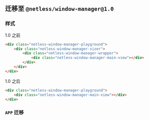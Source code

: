 ## 迁移至 `@netless/window-manager@1.0`

### 样式

1.0 之前

```html
<div class="netless-window-manager-playground">
    <div class="netless-window-manager-sizer">
        <div class="netless-window-manager-wrapper">
            <div class="netless-window-manager-main-view"></div>
        </div>
    </div>
</div>
```

1.0 之后

```html
<div class="netless-window-manager-playground">
    <div class="netless-window-manager-main-view"></div>
</div>
```


### `APP` 迁移



